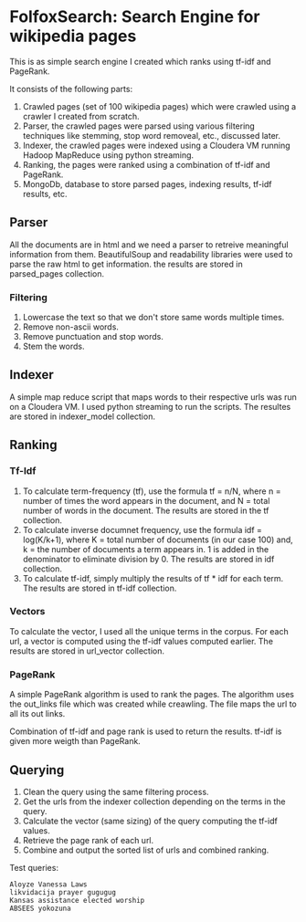 # FolfoxSearch: Search Engine for wikipedia pages
This is as simple search engine I created which ranks using tf-idf and PageRank.

It consists of the following parts:

1. Crawled pages (set of 100 wikipedia pages) which were crawled using a crawler I created from scratch.
2. Parser, the crawled pages were parsed using various filtering techniques like stemming, stop word removeal, etc., discussed later.
3. Indexer, the crawled pages were indexed using a Cloudera VM running Hadoop MapReduce using python streaming.
4. Ranking, the pages were ranked using a combination of tf-idf and PageRank.
5. MongoDb, database to store parsed pages, indexing results, tf-idf results, etc.

## Parser
All the documents are in html and we need a parser to retreive meaningful information from them. BeautifulSoup and readability libraries were used to parse the raw html to get information. the results are stored in parsed_pages collection.

### Filtering
1. Lowercase the text so that we don't store same words multiple times.
2. Remove non-ascii words.
3. Remove punctuation and stop words.
4. Stem the words.

## Indexer
A simple map reduce script that maps words to their respective urls was run on a Cloudera VM. I used python streaming to run the scripts. The resultes are stored in indexer_model collection.

## Ranking
### Tf-Idf
1. To calculate term-frequency (tf), use the formula tf = n/N, where n = number of times the word appears in the document, and N = total number of words in the document. The results are stored in the tf collection.
2. To calculate inverse documnet frequency, use the formula idf = log(K/k+1), where K = total number of documents (in our case 100) and, k = the number of documents a term appears in. 1 is added in the denominator to eliminate division by 0. The results are stored in idf collection.
3. To calculate tf-idf, simply multiply the results of tf * idf for each term. The results are stored in tf-idf collection.

### Vectors
To calculate the vector, I used all the unique terms in the corpus. For each url, a vector is computed using the tf-idf values computed earlier. The results are stored in url_vector collection.

### PageRank
A simple PageRank algorithm is used to rank the pages. The algorithm uses the out_links file which was created while creawling. The file maps the url to all its out links. 

Combination of tf-idf and page rank is used to return the results. tf-idf is given more weigth than PageRank.

## Querying
1. Clean the query using the same filtering process.
2. Get the urls from the indexer collection depending on the terms in the query.
3. Calculate the vector (same sizing) of the query computing the tf-idf values.
4. Retrieve the page rank of each url.
5. Combine and output the sorted list of urls and combined ranking.

Test queries:

```
Aloyze Vanessa Laws
likvidacija prayer gugugug
Kansas assistance elected worship
ABSEES yokozuna
```


